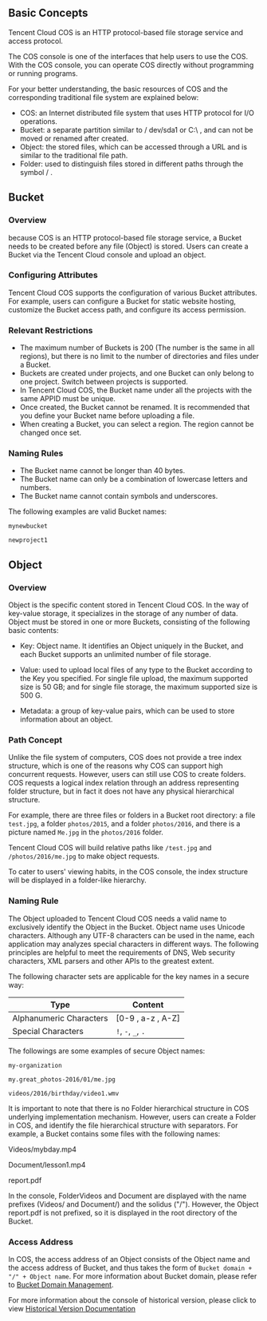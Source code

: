 ## Basic Concepts

Tencent Cloud COS is an HTTP protocol-based file storage service and access protocol.

The COS console is one of the interfaces that help users to use the COS. With the COS console, you can operate COS directly without programming or running programs.

For your better understanding, the basic resources of COS and the corresponding traditional file system are explained below:

- COS: an Internet distributed file system that uses HTTP protocol for I/O operations.
- Bucket: a separate partition similar to / dev/sda1 or C:\ , and can not be moved or renamed after created.
- Object: the stored files, which can be accessed through a URL and is similar to the traditional file path.
- Folder: used to distinguish files stored in different paths through the symbol / .

## Bucket

### Overview

because COS is an HTTP protocol-based file storage service, a Bucket needs to be created before any file (Object) is stored. Users can create a Bucket via the Tencent Cloud console and upload an object.

### Configuring Attributes

Tencent Cloud COS supports the configuration of various Bucket attributes. For example, users can configure a Bucket for static website hosting, customize the Bucket access path, and configure its access permission.

### Relevant Restrictions

- The maximum number of Buckets is 200 (The number is the same in all regions), but there is no limit to the number of directories and files under a Bucket.
- Buckets are created under projects, and one Bucket can only belong to one project. Switch between projects is supported.
- In Tencent Cloud COS, the Bucket name under all the projects with the same APPID must be unique.
- Once created, the Bucket cannot be renamed. It is recommended that you define your Bucket name before uploading a file.
- When creating a Bucket, you can select a region. The region cannot be changed once set. 

### Naming Rules

- The Bucket name cannot be longer than 40 bytes.
- The Bucket name can only be a combination of lowercase letters and numbers.
- The Bucket name cannot contain symbols and underscores.

The following examples are valid Bucket names:

`mynewbucket`

`newproject1`

## Object

### Overview

Object is the specific content stored in Tencent Cloud COS. In the way of key-value storage, it specializes in the storage of any number of data. Object must be stored in one or more Buckets, consisting of the following basic contents:

- Key: Object name. It identifies an Object uniquely in the Bucket, and each Bucket supports an unlimited number of file storage.


- Value: used to upload local files of any type to the Bucket according to the Key you specified. For single file upload, the maximum supported size is 50 GB; and for single file storage, the maximum supported size is 500 G.


- Metadata: a group of key-value pairs, which can be used to store information about an object.

### Path Concept

Unlike the file system of computers, COS does not provide a tree index structure, which is one of the reasons why COS can support high concurrent requests. However, users can still use COS to create folders. COS requests a logical index relation through an address representing folder structure, but in fact it does not have any physical hierarchical structure.

For example, there are three files or folders in a Bucket root directory: a file `test.jpg`, a folder `photos/2015`, and a folder `photos/2016`, and there is a picture named `Me.jpg` in the `photos/2016` folder.

Tencent Cloud COS will build relative paths like `/test.jpg` and `/photos/2016/me.jpg` to make object requests.

To cater to users' viewing habits, in the COS console, the index structure will be displayed in a folder-like hierarchy.

### Naming Rule

The Object uploaded to Tencent Cloud COS needs a valid name to exclusively identify the Object in the Bucket. Object name uses Unicode characters. Although any UTF-8 characters can be used in the name, each application may analyzes special characters in different ways. The following principles are helpful to meet the requirements of DNS, Web security characters, XML parsers and other APIs to the greatest extent.

The following character sets are applicable for the key names in a secure way:

| Type | Content                |
| ------ | ----------------- |
| Alphanumeric Characters | [0-9 , a-z , A-Z] |
| Special Characters | `!`, `-`, `_`, `.`   |

The followings are some examples of secure Object names:

`my-organization`

`my.great_photos-2016/01/me.jpg`

`videos/2016/birthday/video1.wmv`

It is important to note that there is no Folder hierarchical structure in COS underlying implementation mechanism. However, users can create a Folder in COS, and identify the file hierarchical structure with separators. For example, a Bucket contains some files with the following names:

Videos/mybday.mp4

Document/lesson1.mp4

report.pdf

In the console, FolderVideos and Document are displayed with the name prefixes (Videos/ and Document/) and the solidus ("/"). However, the Object report.pdf is not prefixed, so it is displayed in the root directory of the Bucket.

### Access Address

In COS, the access address of an Object consists of the Object name and the access address of Bucket, and thus takes the form of `Bucket domain + "/" + Object name`. For more information about Bucket domain, please refer to [Bucket Domain Management](/doc/product/436/6252).

For more information about the console of historical version, please click to view [Historical Version Documentation](/document/product/430/5904)

